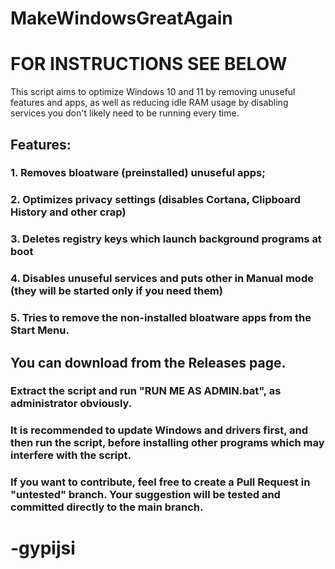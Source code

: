 # MakeWindowsGreatAgain

# FOR INSTRUCTIONS SEE BELOW

This script aims to optimize Windows 10 and 11 by removing unuseful features and apps, as well as reducing idle RAM usage by disabling services you don't likely need to be running every time.

## Features:

### 1. Removes bloatware (preinstalled) unuseful apps;
### 2. Optimizes privacy settings (disables Cortana, Clipboard History and other crap)
### 3. Deletes registry keys which launch background programs at boot
### 4. Disables unuseful services and puts other in Manual mode (they will be started only if you need them)
### 5. Tries to remove the non-installed bloatware apps from the Start Menu.


## You can download from the Releases page.
### Extract the script and run "RUN ME AS ADMIN.bat", as administrator obviously.
### It is recommended to update Windows and drivers first, and then run the script, before installing other programs which may interfere with the script.

### If you want to contribute, feel free to create a Pull Request in "untested" branch. Your suggestion will be tested and committed directly to the main branch. 


# -gypijsi
